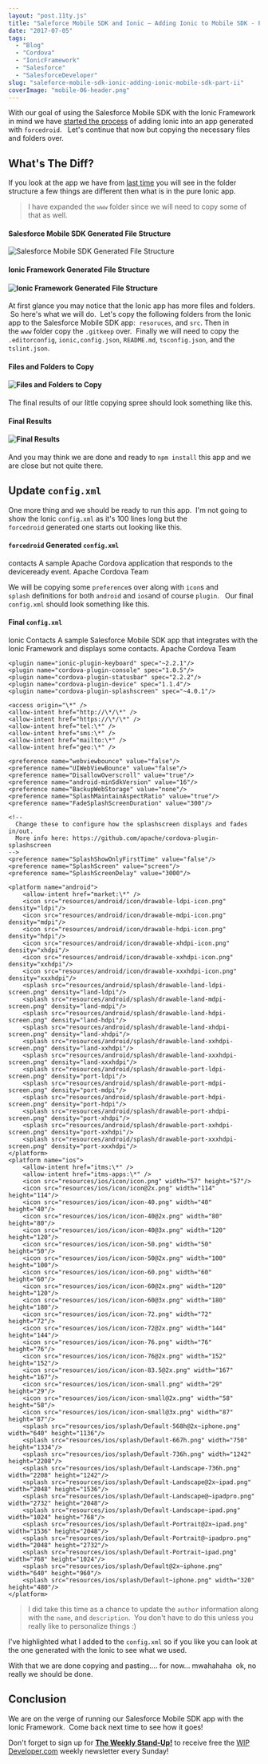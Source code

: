 ```yaml
---
layout: "post.11ty.js"
title: "Saleforce Mobile SDK and Ionic – Adding Ionic to Mobile SDK - Part II"
date: "2017-07-05"
tags: 
  - "Blog"
  - "Cordova"
  - "IonicFramework"
  - "Salesforce"
  - "SalesforceDeveloper"
slug: "saleforce-mobile-sdk-ionic-adding-ionic-mobile-sdk-part-ii"
coverImage: "mobile-06-header.png"
---
```


With our goal of using the Salesforce Mobile SDK with the Ionic Framework in mind we have [started the process](https://wipdeveloper.wpcomstaging.com/2017/07/04/saleforce-mobile-sdk-and-ionic-adding-ionic-to-mobile-sdk-part-i/) of adding Ionic into an app generated with `forcedroid`.   Let's continue that now but copying the necessary files and folders over.

## What's The Diff?

If you look at the app we have from [last time](https://wipdeveloper.wpcomstaging.com/2017/07/04/saleforce-mobile-sdk-and-ionic-adding-ionic-to-mobile-sdk-part-i/) you will see in the folder structure a few things are different then what is in the pure Ionic app.

> I have expanded the `www` folder since we will need to copy some of that as well.

#### Salesforce Mobile SDK Generated File Structure

![Salesforce Mobile SDK Generated File Structure](images/mobile-06-00.png)

#### Ionic Framework Generated File Structure

#### ![Ionic Framework Generated File Structure](images/mobile-06-01.png)

At first glance you may notice that the Ionic app has more files and folders.  So here's what we will do.  Let's copy the following folders from the Ionic app to the Salesforce Mobile SDK app:  `resoruces`, and `src`. Then in the `www` folder copy the `.gitkeep` over.  Finally we will need to copy the `.editorconfig`, `ionic,config.json`, `README.md`, `tsconfig.json`, and the `tslint.json`.

#### Files and Folders to Copy

#### ![Files and Folders to Copy](images/mobile-06-02.png)

The final results of our little copying spree should look something like this.

#### Final Results

#### ![Final Results](images/mobile-06-03.png)

And you may think we are done and ready to `npm install` this app and we are close but not quite there.

## Update `config.xml`

One more thing and we should be ready to run this app.  I'm not going to show the Ionic `config.xml` as it's 100 lines long but the `forcedroid` generated one starts out looking like this.

#### `forcedroid` Generated `config.xml`

<?xml version='1.0' encoding='utf-8'?>
<widget id="com.wipdeveloper.contacts" version="1.0.0" xmlns="http://www.w3.org/ns/widgets" xmlns:cdv="http://cordova.apache.org/ns/1.0">
    <name>contacts</name>
    <description>
        A sample Apache Cordova application that responds to the deviceready event.
    </description>
    <author email="dev@cordova.apache.org" href="http://cordova.io">
        Apache Cordova Team
    </author>
    <content src="index.html" />
    <plugin name="cordova-plugin-whitelist" spec="1" />
    <access origin="\*" />
    <allow-intent href="http://\*/\*" />
    <allow-intent href="https://\*/\*" />
    <allow-intent href="tel:\*" />
    <allow-intent href="sms:\*" />
    <allow-intent href="mailto:\*" />
    <allow-intent href="geo:\*" />
    <platform name="android">
        <allow-intent href="market:\*" />
    </platform>
    <platform name="ios">
        <allow-intent href="itms:\*" />
        <allow-intent href="itms-apps:\*" />
    </platform>
</widget>

We will be copying some `preference`s over along with `icon`s and `splash` definitions for both `android` and `ios`and of course `plugin`.   Our final `config.xml` should look something like this.

#### Final `config.xml`

<?xml version='1.0' encoding='utf-8'?>
<widget id="com.wipdeveloper.contacts" version="1.0.0" xmlns="http://www.w3.org/ns/widgets" xmlns:cdv="http://cordova.apache.org/ns/1.0">
    <name>Ionic Contacts</name>
    <description>
        A sample Salesforce Mobile SDK app that integrates with the Ionic Framework and displays some contacts.
    </description>
    <author email="brett@wipdeveloper.com" href="http://wipdeveloper.wpcomstaging.com">
        Apache Cordova Team
    </author>
    <content src="index.html" />
    <plugin name="cordova-plugin-whitelist" spec="1" />

    <plugin name="ionic-plugin-keyboard" spec="~2.2.1"/>
    <plugin name="cordova-plugin-console" spec="1.0.5"/>
    <plugin name="cordova-plugin-statusbar" spec="2.2.2"/>
    <plugin name="cordova-plugin-device" spec="1.1.4"/>
    <plugin name="cordova-plugin-splashscreen" spec="~4.0.1"/>

    <access origin="\*" />
    <allow-intent href="http://\*/\*" />
    <allow-intent href="https://\*/\*" />
    <allow-intent href="tel:\*" />
    <allow-intent href="sms:\*" />
    <allow-intent href="mailto:\*" />
    <allow-intent href="geo:\*" />

    <preference name="webviewbounce" value="false"/>
    <preference name="UIWebViewBounce" value="false"/>
    <preference name="DisallowOverscroll" value="true"/>
    <preference name="android-minSdkVersion" value="16"/>
    <preference name="BackupWebStorage" value="none"/>
    <preference name="SplashMaintainAspectRatio" value="true"/>
    <preference name="FadeSplashScreenDuration" value="300"/>

    <!--
      Change these to configure how the splashscreen displays and fades in/out.
      More info here: https://github.com/apache/cordova-plugin-splashscreen
    -->
    <preference name="SplashShowOnlyFirstTime" value="false"/>
    <preference name="SplashScreen" value="screen"/>
    <preference name="SplashScreenDelay" value="3000"/>

    <platform name="android">
        <allow-intent href="market:\*" />
        <icon src="resources/android/icon/drawable-ldpi-icon.png" density="ldpi"/>
        <icon src="resources/android/icon/drawable-mdpi-icon.png" density="mdpi"/>
        <icon src="resources/android/icon/drawable-hdpi-icon.png" density="hdpi"/>
        <icon src="resources/android/icon/drawable-xhdpi-icon.png" density="xhdpi"/>
        <icon src="resources/android/icon/drawable-xxhdpi-icon.png" density="xxhdpi"/>
        <icon src="resources/android/icon/drawable-xxxhdpi-icon.png" density="xxxhdpi"/>
        <splash src="resources/android/splash/drawable-land-ldpi-screen.png" density="land-ldpi"/>
        <splash src="resources/android/splash/drawable-land-mdpi-screen.png" density="land-mdpi"/>
        <splash src="resources/android/splash/drawable-land-hdpi-screen.png" density="land-hdpi"/>
        <splash src="resources/android/splash/drawable-land-xhdpi-screen.png" density="land-xhdpi"/>
        <splash src="resources/android/splash/drawable-land-xxhdpi-screen.png" density="land-xxhdpi"/>
        <splash src="resources/android/splash/drawable-land-xxxhdpi-screen.png" density="land-xxxhdpi"/>
        <splash src="resources/android/splash/drawable-port-ldpi-screen.png" density="port-ldpi"/>
        <splash src="resources/android/splash/drawable-port-mdpi-screen.png" density="port-mdpi"/>
        <splash src="resources/android/splash/drawable-port-hdpi-screen.png" density="port-hdpi"/>
        <splash src="resources/android/splash/drawable-port-xhdpi-screen.png" density="port-xhdpi"/>
        <splash src="resources/android/splash/drawable-port-xxhdpi-screen.png" density="port-xxhdpi"/>
        <splash src="resources/android/splash/drawable-port-xxxhdpi-screen.png" density="port-xxxhdpi"/>
    </platform>
    <platform name="ios">
        <allow-intent href="itms:\*" />
        <allow-intent href="itms-apps:\*" />
        <icon src="resources/ios/icon/icon.png" width="57" height="57"/>
        <icon src="resources/ios/icon/icon@2x.png" width="114" height="114"/>
        <icon src="resources/ios/icon/icon-40.png" width="40" height="40"/>
        <icon src="resources/ios/icon/icon-40@2x.png" width="80" height="80"/>
        <icon src="resources/ios/icon/icon-40@3x.png" width="120" height="120"/>
        <icon src="resources/ios/icon/icon-50.png" width="50" height="50"/>
        <icon src="resources/ios/icon/icon-50@2x.png" width="100" height="100"/>
        <icon src="resources/ios/icon/icon-60.png" width="60" height="60"/>
        <icon src="resources/ios/icon/icon-60@2x.png" width="120" height="120"/>
        <icon src="resources/ios/icon/icon-60@3x.png" width="180" height="180"/>
        <icon src="resources/ios/icon/icon-72.png" width="72" height="72"/>
        <icon src="resources/ios/icon/icon-72@2x.png" width="144" height="144"/>
        <icon src="resources/ios/icon/icon-76.png" width="76" height="76"/>
        <icon src="resources/ios/icon/icon-76@2x.png" width="152" height="152"/>
        <icon src="resources/ios/icon/icon-83.5@2x.png" width="167" height="167"/>
        <icon src="resources/ios/icon/icon-small.png" width="29" height="29"/>
        <icon src="resources/ios/icon/icon-small@2x.png" width="58" height="58"/>
        <icon src="resources/ios/icon/icon-small@3x.png" width="87" height="87"/>
        <splash src="resources/ios/splash/Default-568h@2x~iphone.png" width="640" height="1136"/>
        <splash src="resources/ios/splash/Default-667h.png" width="750" height="1334"/>
        <splash src="resources/ios/splash/Default-736h.png" width="1242" height="2208"/>
        <splash src="resources/ios/splash/Default-Landscape-736h.png" width="2208" height="1242"/>
        <splash src="resources/ios/splash/Default-Landscape@2x~ipad.png" width="2048" height="1536"/>
        <splash src="resources/ios/splash/Default-Landscape@~ipadpro.png" width="2732" height="2048"/>
        <splash src="resources/ios/splash/Default-Landscape~ipad.png" width="1024" height="768"/>
        <splash src="resources/ios/splash/Default-Portrait@2x~ipad.png" width="1536" height="2048"/>
        <splash src="resources/ios/splash/Default-Portrait@~ipadpro.png" width="2048" height="2732"/>
        <splash src="resources/ios/splash/Default-Portrait~ipad.png" width="768" height="1024"/>
        <splash src="resources/ios/splash/Default@2x~iphone.png" width="640" height="960"/>
        <splash src="resources/ios/splash/Default~iphone.png" width="320" height="480"/>
    </platform>
</widget>

> I did take this time as a chance to update the `author` information along with the `name`, and `description`.  You don't have to do this unless you really like to personalize things :)

I've highlighted what I added to the `config.xml` so if you like you can look at the one generated with the Ionic to see what we used.

With that we are done copying and pasting.... for now... mwahahaha  ok, no really we should be done.

## Conclusion

We are on the verge of running our Salesforce Mobile SDK app with the Ionic Framework.  Come back next time to see how it goes!

Don't forget to sign up for [**The Weekly Stand-Up!**](https://wipdeveloper.wpcomstaging.com/newsletter/) to receive free the [WIP Developer.com](https://wipdeveloper.wpcomstaging.com/) weekly newsletter every Sunday!

